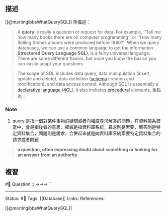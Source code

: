 ## 描述
[[@martingibbsWhatQuerySQL]] 所描述：
> A **query** is really a question or request for data. For example, ''Tell me how many books there are on computer programming'' or ''How many Rolling Stones albums were produced before 1980?'' When we query databases, we can use a common language to get the information. **Structured Query Language SQL)**, is a fairly universal language. There are some different flavors, but once you know the basics you can easily adapt your questions.


> The scope of SQL includes data query, data manipulation (insert, update and delete), data definition ([schema](https://en.wikipedia.org/wiki/Database_schema "Database schema") creation and modification), and data access control. Although SQL is essentially a [declarative language](https://en.wikipedia.org/wiki/Declarative_programming "Declarative programming") ([4GL](https://en.wikipedia.org/wiki/4GL "4GL")), it also includes [procedural](https://en.wikipedia.org/wiki/Procedural_programming "Procedural programming") elements.
重點為：

### Note
1. query 是指一個對某件事物的疑問或者向權威尋求解答的問題，在資料庫系統當中，會是指後者的意思，權威是指資料庫系統，尋求則是索要，解答則是特定資料集合，問題則是請求，合併起來就是向資料庫系統索要特定資料集合的請求或者問題
> **a question, often expressing doubt about something or looking for an answer from an authority**


## 複習
#🧠 Question :: ->->-> ``

---
Status: #🌱 
Tags:
[[Database]]
Links:
References:

[[@martingibbsWhatQuerySQL]]